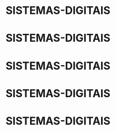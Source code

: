 # SISTEMAS-DIGITAIS
# SISTEMAS-DIGITAIS
# SISTEMAS-DIGITAIS
# SISTEMAS-DIGITAIS
# SISTEMAS-DIGITAIS
